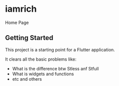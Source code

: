 # iamrich

Home Page

## Getting Started

This project is a starting point for a Flutter application.

It clears all the basic problems like:
* What is the difference btw Stless anf Stfull
* What is widgets and functions
* etc and others